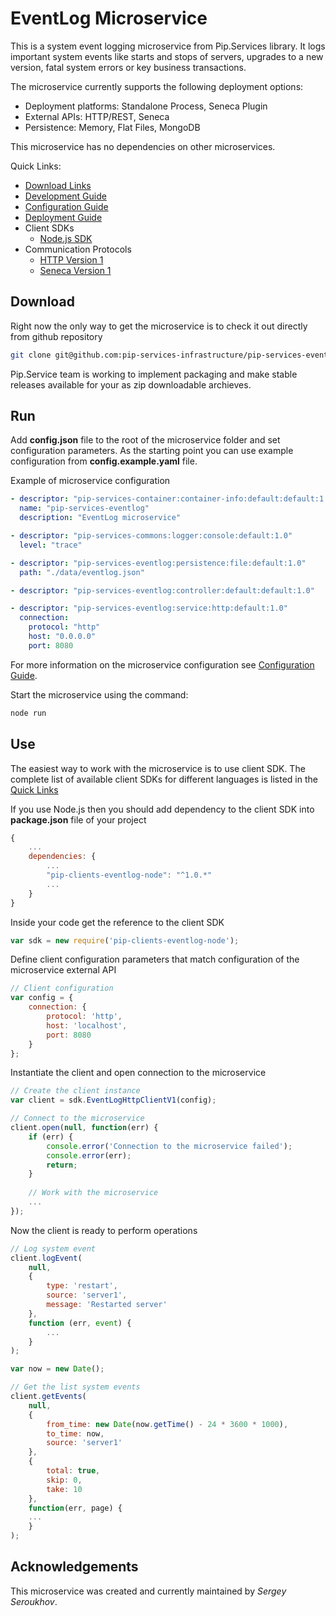 # EventLog Microservice

This is a system event logging microservice from Pip.Services library. 
It logs important system events like starts and stops of servers,
upgrades to a new version, fatal system errors or key business transactions.

The microservice currently supports the following deployment options:
* Deployment platforms: Standalone Process, Seneca Plugin
* External APIs: HTTP/REST, Seneca
* Persistence: Memory, Flat Files, MongoDB

This microservice has no dependencies on other microservices.

<a name="links"></a> Quick Links:

* [Download Links](doc/Downloads.md)
* [Development Guide](doc/Development.md)
* [Configuration Guide](doc/Configuration.md)
* [Deployment Guide](doc/Deployment.md)
* Client SDKs
  - [Node.js SDK](https://github.com/pip-services/pip-clients-eventlog-node)
* Communication Protocols
  - [HTTP Version 1](doc/HttpProtocolV1.md)
  - [Seneca Version 1](doc/SenecaProtocolV1.md)

## Download

Right now the only way to get the microservice is to check it out directly from github repository
```bash
git clone git@github.com:pip-services-infrastructure/pip-services-eventlog-node.git
```

Pip.Service team is working to implement packaging and make stable releases available for your 
as zip downloadable archieves.

## Run

Add **config.json** file to the root of the microservice folder and set configuration parameters.
As the starting point you can use example configuration from **config.example.yaml** file. 

Example of microservice configuration
```yaml
- descriptor: "pip-services-container:container-info:default:default:1.0"
  name: "pip-services-eventlog"
  description: "EventLog microservice"

- descriptor: "pip-services-commons:logger:console:default:1.0"
  level: "trace"

- descriptor: "pip-services-eventlog:persistence:file:default:1.0"
  path: "./data/eventlog.json"

- descriptor: "pip-services-eventlog:controller:default:default:1.0"

- descriptor: "pip-services-eventlog:service:http:default:1.0"
  connection:
    protocol: "http"
    host: "0.0.0.0"
    port: 8080
```
 
For more information on the microservice configuration see [Configuration Guide](Configuration.md).

Start the microservice using the command:
```bash
node run
```

## Use

The easiest way to work with the microservice is to use client SDK. 
The complete list of available client SDKs for different languages is listed in the [Quick Links](#links)

If you use Node.js then you should add dependency to the client SDK into **package.json** file of your project
```javascript
{
    ...
    dependencies: {
        ...
        "pip-clients-eventlog-node": "^1.0.*"
        ...
    }
}
```

Inside your code get the reference to the client SDK
```javascript
var sdk = new require('pip-clients-eventlog-node');
```

Define client configuration parameters that match configuration of the microservice external API
```javascript
// Client configuration
var config = {
    connection: {
        protocol: 'http',
        host: 'localhost', 
        port: 8080
    }
};
```

Instantiate the client and open connection to the microservice
```javascript
// Create the client instance
var client = sdk.EventLogHttpClientV1(config);

// Connect to the microservice
client.open(null, function(err) {
    if (err) {
        console.error('Connection to the microservice failed');
        console.error(err);
        return;
    }
    
    // Work with the microservice
    ...
});
```

Now the client is ready to perform operations
```javascript
// Log system event
client.logEvent(
    null,
    {
        type: 'restart',
        source: 'server1',
        message: 'Restarted server'
    },
    function (err, event) {
        ...
    }
);
```

```javascript
var now = new Date();

// Get the list system events
client.getEvents(
    null,
    {
        from_time: new Date(now.getTime() - 24 * 3600 * 1000),
        to_time: now,
        source: 'server1'
    },
    {
        total: true,
        skip: 0, 
        take: 10  
    },
    function(err, page) {
    ...    
    }
);
```    

## Acknowledgements

This microservice was created and currently maintained by *Sergey Seroukhov*.

